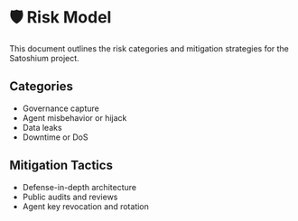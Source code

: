 # 🛡️ Risk Model

This document outlines the risk categories and mitigation strategies for the Satoshium project.

## Categories
- Governance capture
- Agent misbehavior or hijack
- Data leaks
- Downtime or DoS

## Mitigation Tactics
- Defense-in-depth architecture
- Public audits and reviews
- Agent key revocation and rotation
